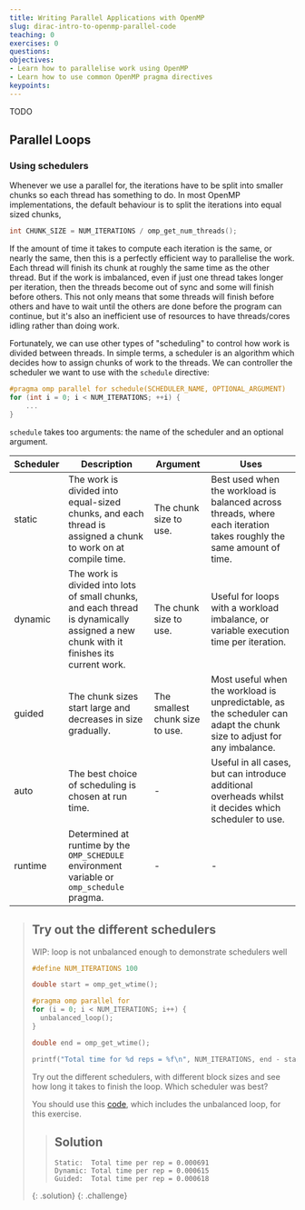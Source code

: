 ```yaml
---
title: Writing Parallel Applications with OpenMP
slug: dirac-intro-to-openmp-parallel-code
teaching: 0
exercises: 0
questions:
objectives:
- Learn how to parallelise work using OpenMP
- Learn how to use common OpenMP pragma directives
keypoints:
---
```


TODO

## Parallel Loops

### Using schedulers

Whenever we use a parallel for, the iterations have to be split into smaller chunks so each thread has something to do.
In most OpenMP implementations, the default behaviour is to split the iterations into equal sized chunks,

```c
int CHUNK_SIZE = NUM_ITERATIONS / omp_get_num_threads();
```

If the amount of time it takes to compute each iteration is the same, or nearly the same, then this is a perfectly
efficient way to parallelise the work. Each thread will finish its chunk at roughly the same time as the other thread.
But if the work is imbalanced, even if just one thread takes longer per iteration, then the threads become out of
sync and some will finish before others. This not only means that some threads will finish before others and have to
wait until the others are done before the program can continue, but it's also an inefficient use of resources to have
threads/cores idling rather than doing work.

Fortunately, we can use other types of "scheduling" to control how work is divided between threads. In simple terms, a
scheduler is an algorithm which decides how to assign chunks of work to the threads. We can controller the scheduler we
want to use with the `schedule` directive:

```c
#pragma omp parallel for schedule(SCHEDULER_NAME, OPTIONAL_ARGUMENT)
for (int i = 0; i < NUM_ITERATIONS; ++i) {
    ...
}
```

`schedule` takes too arguments: the name of the scheduler and an optional argument.

| Scheduler | Description | Argument |  Uses |
| - | - | - | - |
| static |  The work is divided into equal-sized chunks, and each thread is assigned a chunk to work on at compile time. | The chunk size to use. | Best used when the workload is balanced across threads, where each iteration takes roughly the same amount of time. |
| dynamic | The work is divided into lots of small chunks, and each thread is dynamically assigned a new chunk with it finishes its current work. | The chunk size to use. |  Useful for loops with a workload imbalance, or variable execution time per iteration. |
| guided |  The chunk sizes start large and decreases in size gradually. | The smallest chunk size to use. | Most useful when the workload is unpredictable, as the scheduler can adapt the chunk size to adjust for any imbalance. |
| auto | The best choice of scheduling is chosen at run time. | - | Useful in all cases, but can introduce additional overheads whilst it decides which scheduler to use. |
| runtime | Determined at runtime by the `OMP_SCHEDULE` environment variable or `omp_schedule` pragma. | - | - |

> ## Try out the different schedulers
>
> WIP: loop is not unbalanced enough to demonstrate schedulers well
>
> ```c
> #define NUM_ITERATIONS 100
>
> double start = omp_get_wtime();
>
> #pragma omp parallel for
> for (i = 0; i < NUM_ITERATIONS; i++) {
>   unbalanced_loop();
> }
>
> double end = omp_get_wtime();
>
> printf("Total time for %d reps = %f\n", NUM_ITERATIONS, end - start);
> ```
>
> Try out the different schedulers, with different block sizes and see how long it takes to finish the loop. Which
> scheduler was best?
>
> You should use this [code](code/solutions/04-schedulers-start.c), which includes the unbalanced loop, for this
> exercise.
>
> > ## Solution
> >
> > ```
> > Static:  Total time per rep = 0.000691
> > Dynamic: Total time per rep = 0.000615
> > Guided:  Total time per rep = 0.000618
> > ```
> >
> {: .solution}
{: .challenge}
